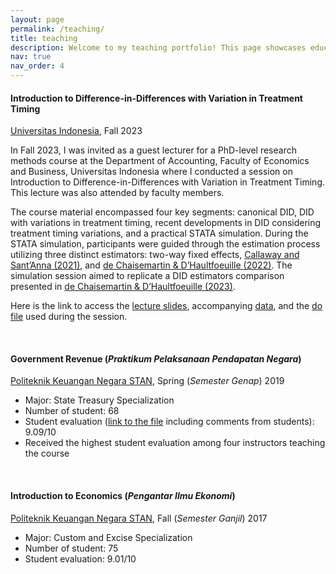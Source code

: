 ```yaml
---
layout: page
permalink: /teaching/
title: teaching
description: Welcome to my teaching portfolio! This page showcases educational content from courses I have taught.
nav: true
nav_order: 4
---
```




#### Introduction to Difference-in-Differences with Variation in Treatment Timing

[Universitas Indonesia](https://accounting.feb.ui.ac.id/), Fall 2023

In Fall 2023, I was invited as a guest lecturer for a PhD-level research methods course at the Department of Accounting, Faculty of Economics and Business, Universitas Indonesia where I conducted a session on Introduction to Difference-in-Differences with Variation in Treatment Timing. This lecture was also attended by faculty members.

The course material encompassed four key segments: canonical DID, DID with variations in treatment timing, recent developments in DID considering treatment timing variations, and a practical STATA simulation. During the STATA simulation, participants were guided through the estimation process utilizing three distinct estimators: two-way fixed effects, [Callaway and Sant’Anna (2021)](https://www.sciencedirect.com/science/article/abs/pii/S0304407620303948), and [de Chaisemartin & D’Haultfoeuille (2022)](https://www.nber.org/papers/w29873). The simulation session aimed to replicate a DID estimators comparison presented in [de Chaisemartin & D’Haultfoeuille (2023)](https://academic.oup.com/ectj/article-abstract/26/3/C1/6604378).

Here is the link to access the [lecture slides](/assets/pdf/Intro_diddifferenttiming_rosidi_20231126_edit.pdf), accompanying [data](/assets/pdf/Divorce-Wolfers-AER_ui.dta), and the [do file](/assets/pdf/replication_ui_20231126.do) used during the session.

<br>

#### Government Revenue (*Praktikum Pelaksanaan Pendapatan Negara*)

[Politeknik Keuangan Negara STAN](https://pknstan.ac.id/), Spring (*Semester Genap*) 2019  

- Major:  State Treasury Specialization
- Number of student: 68
- Student evaluation ([link to the file](/assets/pdf/evaluasi_rosidi.pdf) including comments from students): 9.09/10
- Received the highest student evaluation among four instructors teaching the course

<br>

#### Introduction to Economics (*Pengantar Ilmu Ekonomi*)

[Politeknik Keuangan Negara STAN](https://pknstan.ac.id/),  Fall (*Semester Ganjil*) 2017 

- Major: Custom and Excise Specialization
- Number of student: 75
- Student evaluation: 9.01/10
